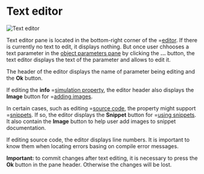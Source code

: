 # Text editor
![](/meta/doc/page/editorpane-text-1.png 'Text editor')

Text editor pane is located in the bottom-right corner of the =[editor](/editor).  If there is currently no text to edit, it displays nothing. But once user chhooses a
text parameter in the [object parameters pane](/doc#page/editorpane-prop) by clicking the **...** button, the text editor displays the text of the parameter and allows to edit it.

The header of the editor displays the name of parameter being editing and the **Ok** button.

If editing the **info** =[simulation property](/doc#page/editor-usage-simprop), the editor header also displays the **Image** button for =[adding images](/doc#page/editor-usage-images).

In certain cases, such as editing =[source code](/doc#page/editor-usage-text-script), the property might support =[snippets](/doc#page/general-snippets). If so, the editor displays the
**Snippet** button for =[using snippets](/doc#page/editor-usage-snippets). It also contain the **Image** button to help user add images to snippet documentation.

If editing source code, the editor displays line numbers. It is important to know them when locating errors basing on compile error messages.

**Important:** to commit changes after text editing, it is necessary to press the **Ok** button in the pane header. Otherwise the changes will be lost.
